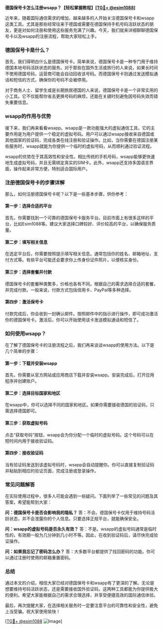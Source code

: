 **德国保号卡怎么注册wsapp？【轻松掌握教程】[[TG💪+ @esim1088](https://t.me/s/esim1088)]**

近年来，随着国际通信需求的增加，越来越多的人开始关注德国保号卡和wsapp这类工具。尤其是那些经常往来于德国或需要在德国保持手机号码活跃状态的朋友，更是对如何注册和使用这些服务充满了兴趣。今天，我们就来详细聊聊德国保号卡以及wsapp的注册流程，帮助大家轻松上手。

### 德国保号卡是什么？

首先，我们得明白什么是德国保号卡。简单来说，德国保号卡是一种专门用于维持德国本地号码活跃状态的服务。对于那些在国外生活或旅行的人来说，如果长时间不使用德国号码，运营商可能会自动回收该号码。而德国保号卡则通过发送模拟通话和短信的方式，确保你的号码不会被停用。

对于商务人士、留学生或是长期旅居德国的人来说，德国保号卡是一个非常实用的小工具。它不仅能帮你省去更换号码的麻烦，还能在关键时刻避免因号码失效而错失重要信息。

### wsapp的作用与优势

接下来，我们再来看看wsapp。wsapp是一款功能强大的虚拟通信工具，它的主要作用是为用户提供一个稳定的虚拟号码。用户可以通过wsapp接收来自德国或其他国家的验证码，完成各类在线注册和验证操作。比如，当你需要在德国注册某些服务时，wsapp就能为你提供一个临时的虚拟号码，从而顺利通过验证流程。

wsapp的优势在于其高效性和安全性。相比传统的手机号码，wsapp能够更快速地生成虚拟号码，并且无需绑定真实的SIM卡。此外，wsapp还支持多国语言界面，操作起来非常方便，特别适合国际用户。

### 注册德国保号卡的步骤详解

那么，如何注册德国保号卡呢？以下是一些基本步骤，供你参考：

#### 第一步：选择合适的平台

首先，你需要找到一个可靠的德国保号卡服务平台。目前市面上有很多这样的平台，比如Esim1088等。建议大家选择口碑较好、评价较高的平台，以确保服务质量。

#### 第二步：填写相关信息

在选定平台后，你需要按照提示填写相关信息。通常包括你的姓名、邮箱地址、支付方式等。有些平台可能还会要求你上传身份证件照片，以便核实身份。

#### 第三步：选择套餐并付款

德国保号卡的套餐种类繁多，价格也各有不同。根据自己的需求选择合适的套餐，并完成付款。一般来说，付款方式包括信用卡、PayPal等多种选择。

#### 第四步：激活保号卡

付款完成后，你会收到一封确认邮件。按照邮件中的指示进行操作，即可成功激活你的德国保号卡。激活后，你可以开始使用该卡发送模拟通话和短信了。

### 如何使用wsapp？

在了解了德国保号卡的注册流程之后，我们再来谈谈wsapp的使用方法。以下是几个简单的步骤：

#### 第一步：下载并安装wsapp

首先，你需要从官方网站或应用商店下载并安装wsapp。安装完成后，打开应用程序并创建账户。

#### 第二步：选择目标国家和地区

在wsapp中，你可以选择不同的国家和地区。如果你需要接收德国的验证码，只需选择德国即可。

#### 第三步：获取虚拟号码

点击“获取号码”按钮，wsapp会为你分配一个临时的虚拟号码。这个号码可以在短时间内用于接收验证码。

#### 第四步：接收验证码

当有验证码发送到该虚拟号码时，wsapp会自动提醒你。你可以直接复制验证码并粘贴到相应的验证页面，完成注册或登录操作。

### 常见问题解答

在实际使用过程中，很多人可能会遇到一些疑问。下面列举了一些常见的问题及其答案，希望能帮到大家：

**问：德国保号卡是否会影响我的隐私？**
答：不会。德国保号卡仅用于维持号码活跃状态，并不会泄露你的个人信息。只要选择正规平台，就能确保安全。

**问：wsapp的虚拟号码是否永久有效？**
答：不是。wsapp的虚拟号码通常是临时性的，有效期一般为几分钟到几小时不等。因此，在收到验证码后，请尽快完成验证操作。

**问：如果我忘记了密码怎么办？**
答：大多数平台都提供了找回密码的功能。你可以通过注册时使用的邮箱重置密码。

### 总结

通过本文的介绍，相信大家已经对德国保号卡和wsapp有了更深的了解。无论是想要维持号码活跃状态，还是需要接收国外验证码，这两种工具都能为你提供极大的便利。希望大家能根据自己的需求合理选择，并享受便捷高效的国际通信体验。

最后，再次提醒大家，在选择相关服务时一定要注意平台的可靠性和安全性，避免上当受骗。祝大家使用愉快！

[[TG💪+ @esim1088](https://t.me/s/esim1088) ![Image](https://i.postimg.cc/4NQfJmqS/Snipaste-2025-05-13-00-14-12.png)]